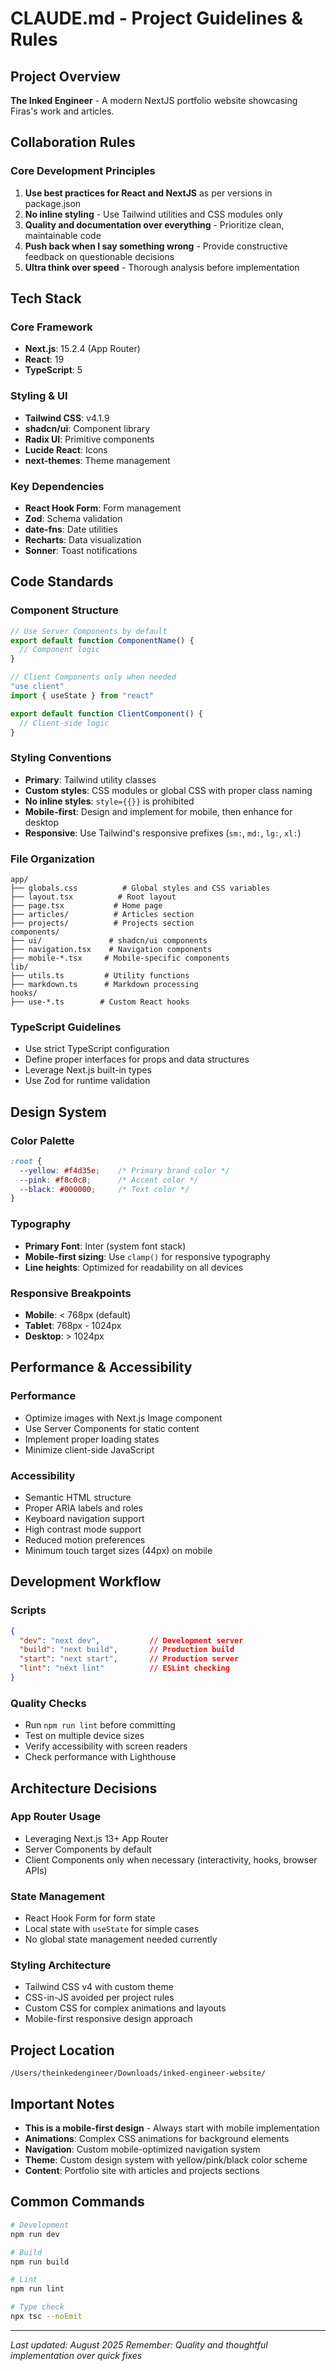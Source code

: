 # CLAUDE.md - Project Guidelines & Rules

## Project Overview
**The Inked Engineer** - A modern NextJS portfolio website showcasing Firas's work and articles.

## Collaboration Rules

### Core Development Principles
1. **Use best practices for React and NextJS** as per versions in package.json
2. **No inline styling** - Use Tailwind utilities and CSS modules only
3. **Quality and documentation over everything** - Prioritize clean, maintainable code
4. **Push back when I say something wrong** - Provide constructive feedback on questionable decisions
5. **Ultra think over speed** - Thorough analysis before implementation

## Tech Stack

### Core Framework
- **Next.js**: 15.2.4 (App Router)
- **React**: 19
- **TypeScript**: 5

### Styling & UI
- **Tailwind CSS**: v4.1.9
- **shadcn/ui**: Component library
- **Radix UI**: Primitive components
- **Lucide React**: Icons
- **next-themes**: Theme management

### Key Dependencies
- **React Hook Form**: Form management
- **Zod**: Schema validation
- **date-fns**: Date utilities
- **Recharts**: Data visualization
- **Sonner**: Toast notifications

## Code Standards

### Component Structure
```typescript
// Use Server Components by default
export default function ComponentName() {
  // Component logic
}

// Client Components only when needed
"use client"
import { useState } from "react"

export default function ClientComponent() {
  // Client-side logic
}
```

### Styling Conventions
- **Primary**: Tailwind utility classes
- **Custom styles**: CSS modules or global CSS with proper class naming
- **No inline styles**: `style={{}}` is prohibited
- **Mobile-first**: Design and implement for mobile, then enhance for desktop
- **Responsive**: Use Tailwind's responsive prefixes (`sm:`, `md:`, `lg:`, `xl:`)

### File Organization
```
app/
├── globals.css          # Global styles and CSS variables
├── layout.tsx          # Root layout
├── page.tsx           # Home page
├── articles/          # Articles section
├── projects/          # Projects section
components/
├── ui/               # shadcn/ui components
├── navigation.tsx    # Navigation components
├── mobile-*.tsx     # Mobile-specific components
lib/
├── utils.ts         # Utility functions
├── markdown.ts      # Markdown processing
hooks/
├── use-*.ts        # Custom React hooks
```

### TypeScript Guidelines
- Use strict TypeScript configuration
- Define proper interfaces for props and data structures
- Leverage Next.js built-in types
- Use Zod for runtime validation

## Design System

### Color Palette
```css
:root {
  --yellow: #f4d35e;    /* Primary brand color */
  --pink: #f8c0c8;      /* Accent color */
  --black: #000000;     /* Text color */
}
```

### Typography
- **Primary Font**: Inter (system font stack)
- **Mobile-first sizing**: Use `clamp()` for responsive typography
- **Line heights**: Optimized for readability on all devices

### Responsive Breakpoints
- **Mobile**: < 768px (default)
- **Tablet**: 768px - 1024px
- **Desktop**: > 1024px

## Performance & Accessibility

### Performance
- Optimize images with Next.js Image component
- Use Server Components for static content
- Implement proper loading states
- Minimize client-side JavaScript

### Accessibility
- Semantic HTML structure
- Proper ARIA labels and roles
- Keyboard navigation support
- High contrast mode support
- Reduced motion preferences
- Minimum touch target sizes (44px) on mobile

## Development Workflow

### Scripts
```json
{
  "dev": "next dev",           // Development server
  "build": "next build",       // Production build
  "start": "next start",       // Production server
  "lint": "next lint"          // ESLint checking
}
```

### Quality Checks
- Run `npm run lint` before committing
- Test on multiple device sizes
- Verify accessibility with screen readers
- Check performance with Lighthouse

## Architecture Decisions

### App Router Usage
- Leveraging Next.js 13+ App Router
- Server Components by default
- Client Components only when necessary (interactivity, hooks, browser APIs)

### State Management
- React Hook Form for form state
- Local state with `useState` for simple cases
- No global state management needed currently

### Styling Architecture
- Tailwind CSS v4 with custom theme
- CSS-in-JS avoided per project rules
- Custom CSS for complex animations and layouts
- Mobile-first responsive design approach

## Project Location
```
/Users/theinkedengineer/Downloads/inked-engineer-website/
```

## Important Notes
- **This is a mobile-first design** - Always start with mobile implementation
- **Animations**: Complex CSS animations for background elements
- **Navigation**: Custom mobile-optimized navigation system
- **Theme**: Custom design system with yellow/pink/black color scheme
- **Content**: Portfolio site with articles and projects sections

## Common Commands
```bash
# Development
npm run dev

# Build
npm run build

# Lint
npm run lint

# Type check
npx tsc --noEmit
```

---

*Last updated: August 2025*
*Remember: Quality and thoughtful implementation over quick fixes*